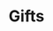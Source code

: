---
title: Gifts
crosslinks:
- ICanDrawThat
- WTF
- artstore
- AceAttorney
- HailCorporate
- gaming
- TheseFuckingAccounts
---